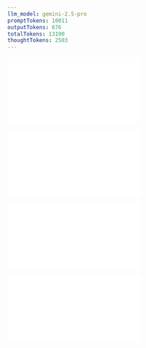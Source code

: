 ```yaml
---
llm_model: gemini-2.5-pro
promptTokens: 10011
outputTokens: 676
totalTokens: 13190
thoughtTokens: 2503
---
```


![@](steps/_.3eb68380.md)

![@](steps/_.3731a859.md)

![@](steps/Concept%20State.7b06e035.md)

![@](steps/response.3929a35a.md)